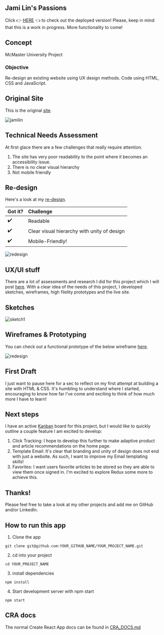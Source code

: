 
## Jami Lin's Passions

Click :point_right: [HERE](https://jami-lin-redesign.netlify.app/) :point_left: to check out the deployed version!
Please, keep in mind that this is a work in progress. More functionality to come!

## Concept
McMaster University Project

### Objective
Re-design an existing website using UX design methods.
Code using HTML, CSS and JavaScript.

## Original Site

This is the original [site](jamilin.com).

![jamilin](https://github.com/anpospisil/jami-lin-frontend/blob/development/project/jamilinoriginal.png)

## Technical Needs Assessment

At first glace there are a few challenges that really require attention.

1. The site has very poor readability to the point where it becomes an accessibility issue.
2. There is no clear visual hierarchy
3. Not mobile friendly 

## Re-design

Here's a look at my [re-design](https://jami-lin-redesign.netlify.app/).

Got it? | Challenge |
:------------ | :-------------| 
:heavy_check_mark:| Readable |
:heavy_check_mark:| Clear visual hierarchy with unity of design|
:heavy_check_mark:| Mobile-Friendly!|

![redesign](https://github.com/anpospisil/jami-lin-frontend/blob/development/project/jlredesign.png)

## UX/UI stuff

There are a lot of assessments and research I did for this project which I will post [here](#). With a clear idea of the needs of this project, I developed sketches, wireframes, high filelity prototypes and the live site.

## Sketches

![sketch1](https://github.com/anpospisil/jami-lin-frontend/blob/development/project/sketch1.jpg)

## Wireframes & Prototyping

You can check out a functional prototype of the below wireframe [here](https://invis.io/WMOOV3FP7SX#/326741235_JLP-Home---Wireframe-Cc-Premium_-1--pdf_1).

![redesign](https://github.com/anpospisil/jami-lin-frontend/blob/development/project/jamilinwireframe1.jpg)


## First Draft

I just want to pause here for a sec to reflect on my first attempt at building a site with HTML & CSS. It's humbling to understand where I started, encouraging to know how far I've come and exciting to think of how much more I have to learn!

## Next steps

I have an active [Kanban](https://github.com/anpospisil/jami-lin-frontend/projects/1) board for this project, but I would like to quickly outline a couple feature I am excited to develop:

1. Click Tracking: I hope to develop this further to make adaptive product and article recommendations on the home page.
2. Template Email: It's clear that branding and unity of design does not end with just a website. As such, I want to improve my Email templating skills! 
3. Favorites: I want users favorite articles to be stored so they are able to view them once signed in. I'm excited to explore Redux some more to achieve this.

## Thanks!

Please feel free to take a look at my other projects and add me on GitHub and/or LinkedIn.

## How to run this app

1. Clone the app

```
git clone git@github.com:YOUR_GITHUB_NAME/YOUR_PROJECT_NAME.git
```

2. cd into your project

```
cd YOUR_PROJECT_NAME
```

3. install dependencies

```
npm install
```

4. Start development server with npm start

```
npm start
```

## CRA docs

The normal Create React App docs can be found in [CRA_DOCS.md](./CRA_DOCS.md)
